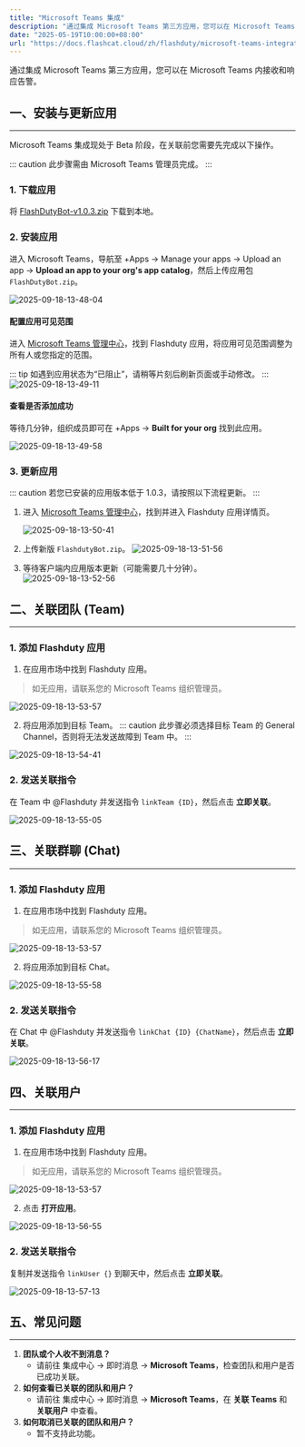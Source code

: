 ```yaml
---
title: "Microsoft Teams 集成"
description: "通过集成 Microsoft Teams 第三方应用，您可以在 Microsoft Teams 内接收和响应告警。"
date: "2025-05-19T10:00:00+08:00"
url: "https://docs.flashcat.cloud/zh/flashduty/microsoft-teams-integration-guide"
---
```

通过集成 Microsoft Teams 第三方应用，您可以在 Microsoft Teams 内接收和响应告警。

## 一、安装与更新应用
---

Microsoft Teams 集成现处于 Beta 阶段，在关联前您需要先完成以下操作。

::: caution
此步骤需由 Microsoft Teams 管理员完成。
:::

### 1. 下载应用
将 [FlashDutyBot-v1.0.3.zip](https://flashduty-docs.oss-cn-beijing.aliyuncs.com/docs/FlashdutyBot-v1.0.3.zip) 下载到本地。

### 2. 安装应用
进入 Microsoft Teams，导航至 +Apps → Manage your apps → Upload an app → **Upload an app to your org's app catalog**，然后上传应用包 `FlashDutyBot.zip`。

![2025-09-18-13-48-04](https://docs-cdn.flashcat.cloud/images/png/bfa4afaf489c3582e858cad99eb76ae5.png)

#### 配置应用可见范围
进入 [Microsoft Teams 管理中心](https://admin.teams.microsoft.com/policies/manage-apps)，找到 Flashduty 应用，将应用可见范围调整为所有人或您指定的范围。

::: tip
如遇到应用状态为“已阻止”，请稍等片刻后刷新页面或手动修改。
:::
![2025-09-18-13-49-11](https://docs-cdn.flashcat.cloud/images/png/ea961e7965a2d0c69f8575c4252fb333.png)

#### 查看是否添加成功
等待几分钟，组织成员即可在 +Apps → **Built for your org** 找到此应用。

![2025-09-18-13-49-58](https://docs-cdn.flashcat.cloud/images/png/199728ab0b1f9f24db80da0b3ecc8cd2.png)

### 3. 更新应用
::: caution
若您已安装的应用版本低于 1.0.3，请按照以下流程更新。
:::

1. 进入 [Microsoft Teams 管理中心](https://admin.teams.microsoft.com/policies/manage-apps)，找到并进入 Flashduty 应用详情页。

   ![2025-09-18-13-50-41](https://docs-cdn.flashcat.cloud/images/png/32a62878f9e765cd8b2eb79ceb00bb02.png)

2. 上传新版 `FlashdutyBot.zip`。
![2025-09-18-13-51-56](https://docs-cdn.flashcat.cloud/images/png/f18ac3504516750c31f8357e65f6d680.png)

3. 等待客户端内应用版本更新（可能需要几十分钟）。
![2025-09-18-13-52-56](https://docs-cdn.flashcat.cloud/images/png/290f609c30055031ab0ccf6636cdbb01.png)

## 二、关联团队 (Team)
---
### 1. 添加 Flashduty 应用
1. 在应用市场中找到 Flashduty 应用。
> 如无应用，请联系您的 Microsoft Teams 组织管理员。

![2025-09-18-13-53-57](https://docs-cdn.flashcat.cloud/images/png/8942fdf4327c96abcf31f4a9b7bf12d2.png)

2. 将应用添加到目标 Team。
::: caution
此步骤必须选择目标 Team 的 General Channel，否则将无法发送故障到 Team 中。
:::

![2025-09-18-13-54-41](https://docs-cdn.flashcat.cloud/images/png/8618dfd0f89507a6424e40d898d66fbd.png)

### 2. 发送关联指令
在 Team 中 @Flashduty 并发送指令 `linkTeam {ID}`，然后点击 **立即关联**。

![2025-09-18-13-55-05](https://docs-cdn.flashcat.cloud/images/png/3192b5481b0595fcb58e5cc43abad125.png)

## 三、关联群聊 (Chat)
---
### 1. 添加 Flashduty 应用
1. 在应用市场中找到 Flashduty 应用。
> 如无应用，请联系您的 Microsoft Teams 组织管理员。

![2025-09-18-13-53-57](https://docs-cdn.flashcat.cloud/images/png/8942fdf4327c96abcf31f4a9b7bf12d2.png)

2. 将应用添加到目标 Chat。

![2025-09-18-13-55-58](https://docs-cdn.flashcat.cloud/images/png/39b505935ef0c751f12b20f6d3e15d10.png)

### 2. 发送关联指令
在 Chat 中 @Flashduty 并发送指令 `linkChat {ID} {ChatName}`，然后点击 **立即关联**。

![2025-09-18-13-56-17](https://docs-cdn.flashcat.cloud/images/png/d0beee141db63714ccecb095affee79b.png)

## 四、关联用户
---
### 1. 添加 Flashduty 应用
1. 在应用市场中找到 Flashduty 应用。
> 如无应用，请联系您的 Microsoft Teams 组织管理员。

![2025-09-18-13-53-57](https://docs-cdn.flashcat.cloud/images/png/8942fdf4327c96abcf31f4a9b7bf12d2.png)

2. 点击 **打开应用**。

![2025-09-18-13-56-55](https://docs-cdn.flashcat.cloud/images/png/2e6862103d718a913d2b3c449cbf2366.png)

### 2. 发送关联指令
复制并发送指令 `linkUser {}` 到聊天中，然后点击 **立即关联**。

![2025-09-18-13-57-13](https://docs-cdn.flashcat.cloud/images/png/671ae7883bbba839419e539762db99de.png)

## 五、常见问题
---

1. **团队或个人收不到消息？**
   - 请前往 集成中心 → 即时消息 → **Microsoft Teams**，检查团队和用户是否已成功关联。
2. **如何查看已关联的团队和用户？**
   - 请前往 集成中心 → 即时消息 → **Microsoft Teams**，在 **关联 Teams** 和 **关联用户** 中查看。
3. **如何取消已关联的团队和用户？**
   - 暂不支持此功能。

